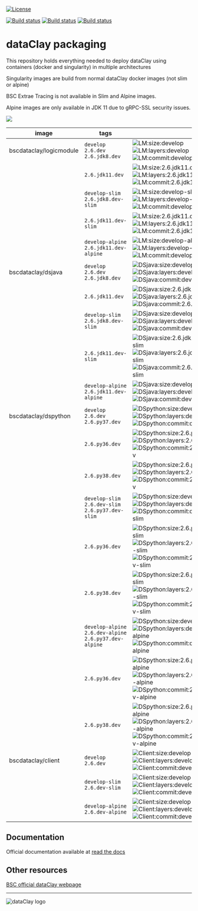 [![License](https://img.shields.io/github/license/bsc-dom/dataclay-packaging)](https://github.com/bsc-dom/dataclay-packaging/blob/develop/LICENSE.txt)

[![Build status](https://ci.appveyor.com/api/projects/status/5iu3kf6xawtrdyrq/branch/develop?svg=true&passingText=Passing+normal+Images&pendingText=Building+normal+images)](https://ci.appveyor.com/project/support-dataclay/dataclay-packaging/branch/develop)
[![Build status](https://ci.appveyor.com/api/projects/status/8dsn2hgipw42ramb/branch/develop?svg=true&passingText=Passing+slim+Images&pendingText=Building+slim+images)](https://ci.appveyor.com/project/support-dataclay/dataclay-packaging-slim/branch/develop)
[![Build status](https://ci.appveyor.com/api/projects/status/ykjbjky0mvolotmp/branch/develop?svg=true&passingText=Passing+alpine+Images&pendingText=Building+alpine+images)](https://ci.appveyor.com/project/support-dataclay/dataclay-packaging-alpine/branch/develop)


# dataClay packaging

This repository holds everything needed to deploy dataClay using
containers (docker and singularity) in multiple architectures

Singularity images are build from normal dataClay docker images (not slim or alpine)

BSC Extrae Tracing is not available in Slim and Alpine images. 

Alpine images are only available in JDK 11 due to gRPC-SSL security issues. 

<img src="https://img.shields.io/badge/docker%20-%230db7ed.svg?&style=for-the-badge&logo=docker&logoColor=white"/><br/>


[LM:size:develop]: https://img.shields.io/docker/image-size/bscdataclay/logicmodule/develop "https://hub.docker.com/repository/docker/bscdataclay/logicmodule/tags?name=develop&page=1"
[LM:layers:develop]: https://img.shields.io/microbadger/layers/bscdataclay/logicmodule:develop 
[LM:commit:develop]: https://images.microbadger.com/badges/commit/bscdataclay/logicmodule:develop.svg "https://microbadger.com/images/bscdataclay/logicmodule:develop"

[LM:size:2.6.jdk11.dev]: https://img.shields.io/docker/image-size/bscdataclay/logicmodule/2.6.jdk11.dev "https://hub.docker.com/repository/docker/bscdataclay/logicmodule/tags?name=2.6.jdk11.dev&page=1"
[LM:layers:2.6.jdk11.dev]: https://img.shields.io/microbadger/layers/bscdataclay/logicmodule:2.6.jdk11.dev 
[LM:commit:2.6.jdk11.dev]: https://images.microbadger.com/badges/commit/bscdataclay/logicmodule:2.6.jdk11.dev.svg "https://microbadger.com/images/bscdataclay/logicmodule:2.6.jdk11.dev"

[LM:size:develop-slim]: https://img.shields.io/docker/image-size/bscdataclay/logicmodule/develop-slim "https://hub.docker.com/repository/docker/bscdataclay/logicmodule/tags?name=slim&page=1"
[LM:layers:develop-slim]: https://img.shields.io/microbadger/layers/bscdataclay/logicmodule:develop-slim 
[LM:commit:develop-slim]: https://images.microbadger.com/badges/commit/bscdataclay/logicmodule:develop-slim.svg "https://microbadger.com/images/bscdataclay/logicmodule:develop-slim"

[LM:size:2.6.jdk11.dev-slim]: https://img.shields.io/docker/image-size/bscdataclay/logicmodule/2.6.jdk11.dev-slim "https://hub.docker.com/repository/docker/bscdataclay/logicmodule/tags?name=2.6.jdk11.dev-slim&page=1"
[LM:layers:2.6.jdk11.dev-slim]: https://img.shields.io/microbadger/layers/bscdataclay/logicmodule:2.6.jdk11.dev-slim 
[LM:commit:2.6.jdk11.dev-slim]: https://images.microbadger.com/badges/commit/bscdataclay/logicmodule:2.6.jdk11.dev-slim.svg "https://microbadger.com/images/bscdataclay/logicmodule:2.6.jdk11.dev-slim"

[LM:size:develop-alpine]: https://img.shields.io/docker/image-size/bscdataclay/logicmodule/develop-alpine "https://hub.docker.com/repository/docker/bscdataclay/logicmodule/tags?name=alpine&page=1"
[LM:layers:develop-alpine]: https://img.shields.io/microbadger/layers/bscdataclay/logicmodule:develop-alpine 
[LM:commit:develop-alpine]: https://images.microbadger.com/badges/commit/bscdataclay/logicmodule:develop-alpine.svg "https://microbadger.com/images/bscdataclay/logicmodule:develop-alpine"

[DSjava:size:develop]: https://img.shields.io/docker/image-size/bscdataclay/dsjava/develop "https://hub.docker.com/repository/docker/bscdataclay/dsjava/tags?name=develop&page=1"
[DSjava:layers:develop]: https://img.shields.io/microbadger/layers/bscdataclay/dsjava:develop 
[DSjava:commit:develop]: https://images.microbadger.com/badges/commit/bscdataclay/dsjava:develop.svg "https://microbadger.com/images/bscdataclay/dsjava:develop"

[DSjava:size:2.6.jdk11.dev]: https://img.shields.io/docker/image-size/bscdataclay/dsjava/2.6.jdk11.dev "https://hub.docker.com/repository/docker/bscdataclay/dsjava/tags?name=2.6.jdk11.dev&page=1"
[DSjava:layers:2.6.jdk11.dev]: https://img.shields.io/microbadger/layers/bscdataclay/dsjava:2.6.jdk11.dev 
[DSjava:commit:2.6.jdk11.dev]: https://images.microbadger.com/badges/commit/bscdataclay/dsjava:2.6.jdk11.dev.svg "https://microbadger.com/images/bscdataclay/dsjava:2.6.jdk11.dev"

[DSjava:size:develop-slim]: https://img.shields.io/docker/image-size/bscdataclay/dsjava/develop-slim "https://hub.docker.com/repository/docker/bscdataclay/dsjava/tags?name=slim&page=1"
[DSjava:layers:develop-slim]: https://img.shields.io/microbadger/layers/bscdataclay/dsjava:develop-slim 
[DSjava:commit:develop-slim]: https://images.microbadger.com/badges/commit/bscdataclay/dsjava:develop-slim.svg "https://microbadger.com/images/bscdataclay/dsjava:develop-slim"

[DSjava:size:2.6.jdk11.dev-slim]: https://img.shields.io/docker/image-size/bscdataclay/dsjava/2.6.jdk11.dev-slim "https://hub.docker.com/repository/docker/bscdataclay/dsjava/tags?name=2.6.jdk11.dev-slim&page=1"
[DSjava:layers:2.6.jdk11.dev-slim]: https://img.shields.io/microbadger/layers/bscdataclay/dsjava:2.6.jdk11.dev-slim 
[DSjava:commit:2.6.jdk11.dev-slim]: https://images.microbadger.com/badges/commit/bscdataclay/dsjava:2.6.jdk11.dev-slim.svg "https://microbadger.com/images/bscdataclay/dsjava:2.6.jdk11.dev-slim"

[DSjava:size:develop-alpine]: https://img.shields.io/docker/image-size/bscdataclay/dsjava/develop-alpine "https://hub.docker.com/repository/docker/bscdataclay/dsjava/tags?name=alpine&page=1"
[DSjava:layers:develop-alpine]: https://img.shields.io/microbadger/layers/bscdataclay/dsjava:develop-alpine 
[DSjava:commit:develop-alpine]: https://images.microbadger.com/badges/commit/bscdataclay/dsjava:develop-alpine.svg "https://microbadger.com/images/bscdataclay/dsjava:develop-alpine"

[DSpython:size:develop]: https://img.shields.io/docker/image-size/bscdataclay/dspython/develop "https://hub.docker.com/repository/docker/bscdataclay/dspython/tags?name=develop&page=1"
[DSpython:layers:develop]: https://img.shields.io/microbadger/layers/bscdataclay/dspython:develop 
[DSpython:commit:develop]: https://images.microbadger.com/badges/commit/bscdataclay/dspython:develop.svg "https://microbadger.com/images/bscdataclay/dspython:develop"

[DSpython:size:2.6.py36.dev]: https://img.shields.io/docker/image-size/bscdataclay/dspython/2.6.py36.dev "https://hub.docker.com/repository/docker/bscdataclay/dspython/tags?name=2.6.py36.dev&page=1"
[DSpython:layers:2.6.py36.dev]: https://img.shields.io/microbadger/layers/bscdataclay/dspython:2.6.py36.dev 
[DSpython:commit:2.6.py36.dev]: https://images.microbadger.com/badges/commit/bscdataclay/dspython:2.6.py36.dev.svg "https://microbadger.com/images/bscdataclay/dspython:2.6.py36.dev"

[DSpython:size:2.6.py38.dev]: https://img.shields.io/docker/image-size/bscdataclay/dspython/2.6.py38.dev "https://hub.docker.com/repository/docker/bscdataclay/dspython/tags?name=2.6.py38.dev&page=1"
[DSpython:layers:2.6.py38.dev]: https://img.shields.io/microbadger/layers/bscdataclay/dspython:2.6.py38.dev 
[DSpython:commit:2.6.py38.dev]: https://images.microbadger.com/badges/commit/bscdataclay/dspython:2.6.py38.dev.svg "https://microbadger.com/images/bscdataclay/dspython:2.6.py38.dev"

[DSpython:size:develop-slim]: https://img.shields.io/docker/image-size/bscdataclay/dspython/develop-slim "https://hub.docker.com/repository/docker/bscdataclay/dspython/tags?name=slim&page=1"
[DSpython:layers:develop-slim]: https://img.shields.io/microbadger/layers/bscdataclay/dspython:develop-slim 
[DSpython:commit:develop-slim]: https://images.microbadger.com/badges/commit/bscdataclay/dspython:develop-slim.svg "https://microbadger.com/images/bscdataclay/dspython:develop-slim"

[DSpython:size:2.6.py36.dev-slim]: https://img.shields.io/docker/image-size/bscdataclay/dspython/2.6.py36.dev-slim "https://hub.docker.com/repository/docker/bscdataclay/dspython/tags?name=2.6.py36.dev-slim&page=1"
[DSpython:layers:2.6.py36.dev-slim]: https://img.shields.io/microbadger/layers/bscdataclay/dspython:2.6.py36.dev-slim 
[DSpython:commit:2.6.py36.dev-slim]: https://images.microbadger.com/badges/commit/bscdataclay/dspython:2.6.py36.dev-slim.svg "https://microbadger.com/images/bscdataclay/dspython:2.6.py36.dev-slim"

[DSpython:size:2.6.py38.dev-slim]: https://img.shields.io/docker/image-size/bscdataclay/dspython/2.6.py38.dev-slim "https://hub.docker.com/repository/docker/bscdataclay/dspython/tags?name=2.6.py38.dev-slim&page=1"
[DSpython:layers:2.6.py38.dev-slim]: https://img.shields.io/microbadger/layers/bscdataclay/dspython:2.6.py38.dev-slim 
[DSpython:commit:2.6.py38.dev-slim]: https://images.microbadger.com/badges/commit/bscdataclay/dspython:2.6.py38.dev-slim.svg "https://microbadger.com/images/bscdataclay/dspython:2.6.py38.dev-slim"

[DSpython:size:develop-alpine]: https://img.shields.io/docker/image-size/bscdataclay/dspython/develop-alpine "https://hub.docker.com/repository/docker/bscdataclay/dspython/tags?name=alpine&page=1"
[DSpython:layers:develop-alpine]: https://img.shields.io/microbadger/layers/bscdataclay/dspython:develop-alpine 
[DSpython:commit:develop-alpine]: https://images.microbadger.com/badges/commit/bscdataclay/dspython:develop-alpine.svg "https://microbadger.com/images/bscdataclay/dspython:develop-alpine"

[DSpython:size:2.6.py36.dev-alpine]: https://img.shields.io/docker/image-size/bscdataclay/dspython/2.6.py36.dev-alpine "https://hub.docker.com/repository/docker/bscdataclay/dspython/tags?name=2.6.py36.dev-alpine&page=1"
[DSpython:layers:2.6.py36.dev-alpine]: https://img.shields.io/microbadger/layers/bscdataclay/dspython:2.6.py36.dev-alpine 
[DSpython:commit:2.6.py36.dev-alpine]: https://images.microbadger.com/badges/commit/bscdataclay/dspython:2.6.py36.dev-alpine.svg "https://microbadger.com/images/bscdataclay/dspython:2.6.py36.dev-alpine"

[DSpython:size:2.6.py38.dev-alpine]: https://img.shields.io/docker/image-size/bscdataclay/dspython/2.6.py38.dev-alpine "https://hub.docker.com/repository/docker/bscdataclay/dspython/tags?name=2.6.py38.dev-alpine&page=1"
[DSpython:layers:2.6.py38.dev-alpine]: https://img.shields.io/microbadger/layers/bscdataclay/dspython:2.6.py38.dev-alpine 
[DSpython:commit:2.6.py38.dev-alpine]: https://images.microbadger.com/badges/commit/bscdataclay/dspython:2.6.py38.dev-alpine.svg "https://microbadger.com/images/bscdataclay/dspython:2.6.py38.dev-alpine"


[Client:size:develop]: https://img.shields.io/docker/image-size/bscdataclay/client/develop "https://hub.docker.com/repository/docker/bscdataclay/client/tags?name=develop&page=1"
[Client:layers:develop]: https://img.shields.io/microbadger/layers/bscdataclay/client:develop
[Client:commit:develop]: https://images.microbadger.com/badges/commit/bscdataclay/client:develop.svg "https://microbadger.com/images/bscdataclay/client:develop"

[Client:size:develop-slim]: https://img.shields.io/docker/image-size/bscdataclay/client/develop-slim "https://hub.docker.com/repository/docker/bscdataclay/client/tags?name=slim&page=1"
[Client:layers:develop-slim]: https://img.shields.io/microbadger/layers/bscdataclay/client:develop-slim
[Client:commit:develop-slim]: https://images.microbadger.com/badges/commit/bscdataclay/client:develop-slim.svg "https://microbadger.com/images/bscdataclay/client:develop-slim"

[Client:size:develop-alpine]: https://img.shields.io/docker/image-size/bscdataclay/client/develop-alpine "https://hub.docker.com/repository/docker/bscdataclay/client/tags?name=alpine&page=1"
[Client:layers:develop-alpine]: https://img.shields.io/microbadger/layers/bscdataclay/client:develop-alpine
[Client:commit:develop-alpine]: https://images.microbadger.com/badges/commit/bscdataclay/client:develop-alpine.svg "https://microbadger.com/images/bscdataclay/client:develop-slim"




| image                   | tags             |                                                                                 |
|-------------------------|------------------|---------------------------------------------------------------------------------|
| bscdataclay/logicmodule |   `develop` `2.6.dev` `2.6.jdk8.dev` |  ![LM:size:develop] ![LM:layers:develop] ![LM:commit:develop] |
|                         |   `2.6.jdk11.dev`    |  ![LM:size:2.6.jdk11.dev] ![LM:layers:2.6.jdk11.dev] ![LM:commit:2.6.jdk11.dev] |
|                         |   `develop-slim` `2.6.jdk8.dev-slim`    |  ![LM:size:develop-slim] ![LM:layers:develop-slim] ![LM:commit:develop-slim] |
|                         |   `2.6.jdk11.dev-slim`    |  ![LM:size:2.6.jdk11.dev-slim] ![LM:layers:2.6.jdk11.dev-slim] ![LM:commit:2.6.jdk11.dev-slim]  |
|                         |   `develop-alpine` `2.6.jdk11.dev-alpine`    |  ![LM:size:develop-alpine] ![LM:layers:develop-alpine] ![LM:commit:develop-alpine] |
| bscdataclay/dsjava |   `develop` `2.6.dev` `2.6.jdk8.dev` |  ![DSjava:size:develop] ![DSjava:layers:develop] ![DSjava:commit:develop] |
|                         |   `2.6.jdk11.dev`    |  ![DSjava:size:2.6.jdk11.dev] ![DSjava:layers:2.6.jdk11.dev] ![DSjava:commit:2.6.jdk11.dev] |
|                         |   `develop-slim` `2.6.jdk8.dev-slim`    |  ![DSjava:size:develop-slim] ![DSjava:layers:develop-slim] ![DSjava:commit:develop-slim] |
|                         |   `2.6.jdk11.dev-slim`    |  ![DSjava:size:2.6.jdk11.dev-slim] ![DSjava:layers:2.6.jdk11.dev-slim] ![DSjava:commit:2.6.jdk11.dev-slim]  |
|                         |   `develop-alpine` `2.6.jdk11.dev-alpine`    |  ![DSjava:size:develop-alpine] ![DSjava:layers:develop-alpine] ![DSjava:commit:develop-alpine] |
| bscdataclay/dspython      |   `develop` `2.6.dev` `2.6.py37.dev` |  ![DSpython:size:develop] ![DSpython:layers:develop] ![DSpython:commit:develop] |
|                         |   `2.6.py36.dev`    |  ![DSpython:size:2.6.py36.dev] ![DSpython:layers:2.6.py36.dev] ![DSpython:commit:2.6.py36.dev]  |
|                         |   `2.6.py38.dev`    |  ![DSpython:size:2.6.py38.dev] ![DSpython:layers:2.6.py38.dev] ![DSpython:commit:2.6.py38.dev]  |
|                         |   `develop-slim` `2.6.dev-slim` `2.6.py37.dev-slim` |  ![DSpython:size:develop-slim] ![DSpython:layers:develop-slim] ![DSpython:commit:develop-slim] |
|                         |   `2.6.py36.dev`    |  ![DSpython:size:2.6.py36.dev-slim] ![DSpython:layers:2.6.py36.dev-slim] ![DSpython:commit:2.6.py36.dev-slim]  |
|                         |   `2.6.py38.dev`    |  ![DSpython:size:2.6.py38.dev-slim] ![DSpython:layers:2.6.py38.dev-slim] ![DSpython:commit:2.6.py38.dev-slim]  |
|                         |   `develop-alpine` `2.6.dev-alpine` `2.6.py37.dev-alpine` |  ![DSpython:size:develop-alpine] ![DSpython:layers:develop-alpine] ![DSpython:commit:develop-alpine] |
|                         |   `2.6.py36.dev`    |  ![DSpython:size:2.6.py36.dev-alpine] ![DSpython:layers:2.6.py36.dev-alpine] ![DSpython:commit:2.6.py36.dev-alpine]  |
|                         |   `2.6.py38.dev`    |  ![DSpython:size:2.6.py38.dev-alpine] ![DSpython:layers:2.6.py38.dev-alpine] ![DSpython:commit:2.6.py38.dev-alpine]  |
| bscdataclay/client |   `develop` `2.6.dev`  |  ![Client:size:develop]  ![Client:layers:develop] ![Client:commit:develop]  |
|                         |   `develop-slim` `2.6.dev-slim` |  ![Client:size:develop-slim] ![Client:layers:develop-slim] ![Client:commit:develop-slim]  |
|                         |   `develop-alpine` `2.6.dev-alpine` |  ![Client:size:develop-alpine] ![Client:layers:develop-alpine] ![Client:commit:develop-alpine]  |

## Documentation

Official documentation available at [read the docs](https://pyclay.readthedocs.io/en/develop/)

## Other resources

[BSC official dataClay webpage](https://www.bsc.es/dataclay)

---

![dataClay logo](https://www.bsc.es/sites/default/files/public/styles/bscw2_-_simple_crop_style/public/bscw2/content/software-app/logo/logo_dataclay_web_bsc.jpg)
